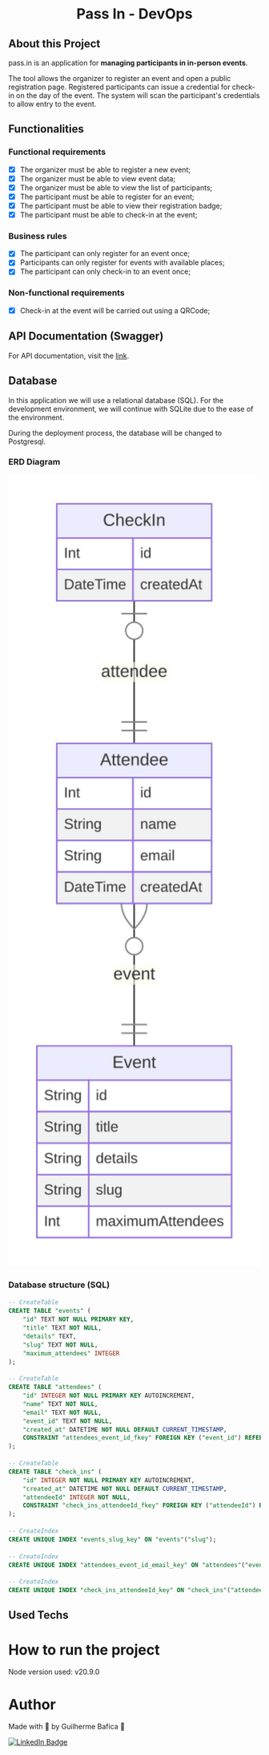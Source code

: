 <h1 align="center">Pass In - DevOps</h1>

## About this Project

pass.in is an application for **managing participants in in-person events**.

The tool allows the organizer to register an event and open a public registration page. Registered participants can issue a credential for check-in on the day of the event.
The system will scan the participant's credentials to allow entry to the event.

## Functionalities

### Functional requirements

- [x] The organizer must be able to register a new event;
- [x] The organizer must be able to view event data;
- [x] The organizer must be able to view the list of participants;
- [x] The participant must be able to register for an event;
- [x] The participant must be able to view their registration badge;
- [x] The participant must be able to check-in at the event;

### Business rules

- [x] The participant can only register for an event once;
- [x] Participants can only register for events with available places;
- [x] The participant can only check-in to an event once;

### Non-functional requirements

- [x] Check-in at the event will be carried out using a QRCode;

## API Documentation (Swagger)

For API documentation, visit the [link](https://nlw-unite-nodejs.onrender.com/docs).

## Database

In this application we will use a relational database (SQL). For the development environment, we will continue with SQLite due to the ease of the environment.

During the deployment process, the database will be changed to Postgresql.

### ERD Diagram

<img src=".github/erd.svg" width="600" alt="Database ERD Diagram" />

### Database structure (SQL)

```sql
-- CreateTable
CREATE TABLE "events" (
    "id" TEXT NOT NULL PRIMARY KEY,
    "title" TEXT NOT NULL,
    "details" TEXT,
    "slug" TEXT NOT NULL,
    "maximum_attendees" INTEGER
);

-- CreateTable
CREATE TABLE "attendees" (
    "id" INTEGER NOT NULL PRIMARY KEY AUTOINCREMENT,
    "name" TEXT NOT NULL,
    "email" TEXT NOT NULL,
    "event_id" TEXT NOT NULL,
    "created_at" DATETIME NOT NULL DEFAULT CURRENT_TIMESTAMP,
    CONSTRAINT "attendees_event_id_fkey" FOREIGN KEY ("event_id") REFERENCES "events" ("id") ON DELETE RESTRICT ON UPDATE CASCADE
);

-- CreateTable
CREATE TABLE "check_ins" (
    "id" INTEGER NOT NULL PRIMARY KEY AUTOINCREMENT,
    "created_at" DATETIME NOT NULL DEFAULT CURRENT_TIMESTAMP,
    "attendeeId" INTEGER NOT NULL,
    CONSTRAINT "check_ins_attendeeId_fkey" FOREIGN KEY ("attendeeId") REFERENCES "attendees" ("id") ON DELETE RESTRICT ON UPDATE CASCADE
);

-- CreateIndex
CREATE UNIQUE INDEX "events_slug_key" ON "events"("slug");

-- CreateIndex
CREATE UNIQUE INDEX "attendees_event_id_email_key" ON "attendees"("event_id", "email");

-- CreateIndex
CREATE UNIQUE INDEX "check_ins_attendeeId_key" ON "check_ins"("attendeeId");
```

## Used Techs

<!-- - Tech 1: Enim sunt minim officia esse elit. -->

# How to run the project

Node version used: v20.9.0

<!-- ## Application

```bash
# To install project dependencies
yarn
```

```bash
# Run the application on localhost -> http://localhost:5173
yarn dev
``` -->

# Author

Made with 💚 by Guilherme Bafica 👋

[![LinkedIn Badge](https://img.shields.io/badge/-GuilhermeBafica-blue?style=flat-square&logo=Linkedin&logoColor=white&link=https://www.linkedin.com/in/guilhermebafica/)](https://www.linkedin.com/in/guilhermebafica/)
